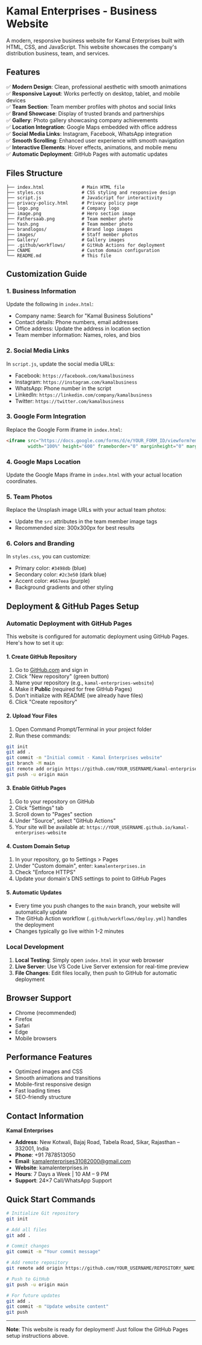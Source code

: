 # Kamal Enterprises - Business Website

A modern, responsive business website for Kamal Enterprises built with HTML, CSS, and JavaScript. This website showcases the company's distribution business, team, and services.

## Features

✅ **Modern Design**: Clean, professional aesthetic with smooth animations  
✅ **Responsive Layout**: Works perfectly on desktop, tablet, and mobile devices  
✅ **Team Section**: Team member profiles with photos and social links  
✅ **Brand Showcase**: Display of trusted brands and partnerships  
✅ **Gallery**: Photo gallery showcasing company achievements  
✅ **Location Integration**: Google Maps embedded with office address  
✅ **Social Media Links**: Instagram, Facebook, WhatsApp integration  
✅ **Smooth Scrolling**: Enhanced user experience with smooth navigation  
✅ **Interactive Elements**: Hover effects, animations, and mobile menu  
✅ **Automatic Deployment**: GitHub Pages with automatic updates  

## Files Structure

```
├── index.html              # Main HTML file
├── styles.css              # CSS styling and responsive design
├── script.js               # JavaScript for interactivity
├── privacy-policy.html     # Privacy policy page
├── logo.png                # Company logo
├── image.png               # Hero section image
├── Fathersaab.png          # Team member photo
├── Yash.png                # Team member photo
├── brandlogos/             # Brand logo images
├── images/                 # Staff member photos
├── Gallery/                # Gallery images
├── .github/workflows/      # GitHub Actions for deployment
├── CNAME                   # Custom domain configuration
└── README.md               # This file
```

## Customization Guide

### 1. Business Information
Update the following in `index.html`:
- Company name: Search for "Kamal Business Solutions"
- Contact details: Phone numbers, email addresses
- Office address: Update the address in location section
- Team member information: Names, roles, and bios

### 2. Social Media Links
In `script.js`, update the social media URLs:
- Facebook: `https://facebook.com/kamalbusiness`
- Instagram: `https://instagram.com/kamalbusiness`
- WhatsApp: Phone number in the script
- LinkedIn: `https://linkedin.com/company/kamalbusiness`
- Twitter: `https://twitter.com/kamalbusiness`

### 3. Google Form Integration
Replace the Google Form iframe in `index.html`:
```html
<iframe src="https://docs.google.com/forms/d/e/YOUR_FORM_ID/viewform?embedded=true" 
        width="100%" height="600" frameborder="0" marginheight="0" marginwidth="0">
```

### 4. Google Maps Location
Update the Google Maps iframe in `index.html` with your actual location coordinates.

### 5. Team Photos
Replace the Unsplash image URLs with your actual team photos:
- Update the `src` attributes in the team member image tags
- Recommended size: 300x300px for best results

### 6. Colors and Branding
In `styles.css`, you can customize:
- Primary color: `#3498db` (blue)
- Secondary color: `#2c3e50` (dark blue)
- Accent color: `#667eea` (purple)
- Background gradients and other styling

## Deployment & GitHub Pages Setup

### Automatic Deployment with GitHub Pages

This website is configured for automatic deployment using GitHub Pages. Here's how to set it up:

#### 1. Create GitHub Repository
1. Go to [GitHub.com](https://github.com) and sign in
2. Click "New repository" (green button)
3. Name your repository (e.g., `kamal-enterprises-website`)
4. Make it **Public** (required for free GitHub Pages)
5. Don't initialize with README (we already have files)
6. Click "Create repository"

#### 2. Upload Your Files
1. Open Command Prompt/Terminal in your project folder
2. Run these commands:
```bash
git init
git add .
git commit -m "Initial commit - Kamal Enterprises website"
git branch -M main
git remote add origin https://github.com/YOUR_USERNAME/kamal-enterprises-website.git
git push -u origin main
```

#### 3. Enable GitHub Pages
1. Go to your repository on GitHub
2. Click "Settings" tab
3. Scroll down to "Pages" section
4. Under "Source", select "GitHub Actions"
5. Your site will be available at: `https://YOUR_USERNAME.github.io/kamal-enterprises-website`

#### 4. Custom Domain Setup
1. In your repository, go to Settings > Pages
2. Under "Custom domain", enter: `kamalenterprises.in`
3. Check "Enforce HTTPS"
4. Update your domain's DNS settings to point to GitHub Pages

#### 5. Automatic Updates
- Every time you push changes to the `main` branch, your website will automatically update
- The GitHub Action workflow (`.github/workflows/deploy.yml`) handles the deployment
- Changes typically go live within 1-2 minutes

### Local Development
1. **Local Testing**: Simply open `index.html` in your web browser
2. **Live Server**: Use VS Code Live Server extension for real-time preview
3. **File Changes**: Edit files locally, then push to GitHub for automatic deployment

## Browser Support

- Chrome (recommended)
- Firefox
- Safari
- Edge
- Mobile browsers

## Performance Features

- Optimized images and CSS
- Smooth animations and transitions
- Mobile-first responsive design
- Fast loading times
- SEO-friendly structure

## Contact Information

**Kamal Enterprises**
- **Address**: New Kotwali, Bajaj Road, Tabela Road, Sikar, Rajasthan – 332001, India
- **Phone**: +91 7878513050
- **Email**: kamalenterprises31082000@gmail.com
- **Website**: kamalenterprises.in
- **Hours**: 7 Days a Week | 10 AM – 9 PM
- **Support**: 24×7 Call/WhatsApp Support

## Quick Start Commands

```bash
# Initialize Git repository
git init

# Add all files
git add .

# Commit changes
git commit -m "Your commit message"

# Add remote repository
git remote add origin https://github.com/YOUR_USERNAME/REPOSITORY_NAME.git

# Push to GitHub
git push -u origin main

# For future updates
git add .
git commit -m "Update website content"
git push
```

---

**Note**: This website is ready for deployment! Just follow the GitHub Pages setup instructions above.
